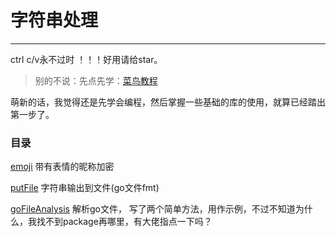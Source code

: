 # 字符串处理
***
ctrl c/v永不过时 ！！！好用请给star。

> 别的不说：先点先学：[菜鸟教程](https://www.runoob.com/go/go-tutorial.html)

萌新的话，我觉得还是先学会编程，然后掌握一些基础的库的使用，就算已经踏出第一步了。

### 目录

[emoji](https://github.com/leaf-rain/ctrl_c_v_golang/tree/main/beginner/string/emoji) 带有表情的昵称加密

[putFile](https://github.com/leaf-rain/ctrl_c_v_golang/tree/main/beginner/string/putFile) 字符串输出到文件(go文件fmt)

[goFileAnalysis](https://github.com/leaf-rain/ctrl_c_v_golang/tree/main/beginner/string/goFileAnalysis) 解析go文件，
写了两个简单方法，用作示例，不过不知道为什么，我找不到package再哪里，有大佬指点一下吗？